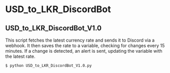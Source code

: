 # USD_to_LKR_DiscordBot

## USD_to_LKR_DiscordBot_V1.0
This script fetches the latest currency rate and sends it to Discord via a webhook. It then saves the rate to a variable, checking for changes every 15 minutes. If a change is detected, an alert is sent, updating the variable with the latest rate.

```sh
$ python USD_to_LKR_DiscordBot_V1.0.py
```